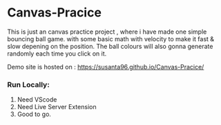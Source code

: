 # Canvas-Pracice

This is just an canvas practice project , where i have made one simple bouncing ball game. with some basic math with velocity to make it fast & slow depening on the position. 
The ball colours will also gonna generate randomly each time you click on it. 

Demo site is hosted on : https://susanta96.github.io/Canvas-Pracice/

### Run Locally: 
1. Need VScode
2. Need Live Server Extension
3. Good to go.


